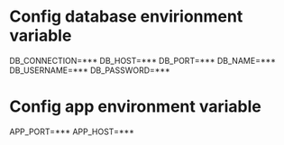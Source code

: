 # Config database envirionment variable
DB_CONNECTION=***
DB_HOST=***
DB_PORT=***
DB_NAME=***
DB_USERNAME=***
DB_PASSWORD=***

# Config app environment variable
APP_PORT=***
APP_HOST=***
